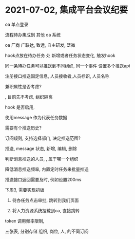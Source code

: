 # 2021-07-02, 集成平台会议纪要

oa 单点登录

流程待办集成到 其他 oa 系统


oa 厂商
广联达, 致远, 自主研发, 泛微


hook点放在待办任务 处 新增或者任务状态变化, 触发hook

同一条待办任务可以推送到不同组织, 同一个事件 设置多个推送api



注册接口推送固定信息, 人员接收者,人员标识, 人员名称


兼职属性是否考虑? 

, 目前先不考虑, 组织隔离

hook 是否启用, 

使用message 作为代表任务数据

需要有个推送历史?  

订阅规则, 支持选择部门, 决定推送范围?

推送, message 状态, 新增, 编辑, 删除


判断消息推送的人员,  , 属于哪一个组织

降低消息推送频率, 内置定时任务来批量推送

推送接口返回需要及时, 例如设置200ms


下周3, 需要实现初版


1. 待办任务点击审批, 跳转到我们页面

2. 将人力资源系统挂载到oa, 直接跳转



token 调用频率限制, 



三张表, 分别存储 组织, 岗位, 人, 的不同订阅
